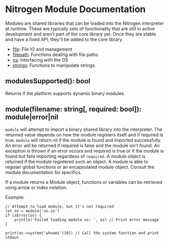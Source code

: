 # Nitrogen Module Documentation

Modules are shared libraries that can be loaded into the Nitrogen interpreter at runtime. These are typically sets of functionality
that are still in active development and aren't part of the core library yet. Once they are stable and have a fixed API, they'll
be added to the core library.

- [file](file.md): File IO and management
- [filepath](filepath.md): Functions dealing with file paths
- [os](os.md): Interfacing with the OS
- [strings](strings.md): Functions to manipulate strings.

## modulesSupported(): bool

Returns if the platform supports dynamic binary modules.

## module(filename: string[, required: bool]): module|error|nil

`module` will attempt to import a binary shared library into the interpreter. The returned value depends on how the module
registers itself and if required is true. `module` will return nil if the module is found and imported successfully. An error
will be returned if required is false and the module isn't found. An exception is thrown if an error occurs and required is true
or if the module is found but fails importing regardless of `required`. A module object is returned if the module registered
such an object. A module is able to register global functions or an encapsulated module object. Consult the module documentation
for specifics.

If a module returns a Module object, functions or variables can be retrieved using arrow or index notation.

Example:

```
// Attempt to load module, but it's not required
let os = module('os.so')
if isError(os) {
    println('Failed loading module os: ', os) // Print error message
}

print(os->system('whoami')[0]) // Call the system function and print stdout
```
